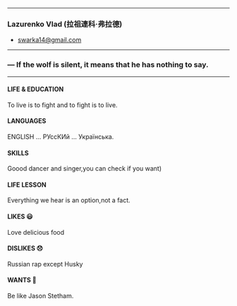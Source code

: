 
------
### Lazurenko Vlad (拉祖連科·弗拉德)
* swarka14@gmail.com
------

### ― If the wolf is silent, it means that he has nothing to say.
------

#### LIFE & EDUCATION
To live is to fight and to fight is to live.


#### LANGUAGES
ENGLISH ... РУссКИй ... Українська.


#### SKILLS  
Goood dancer and singer,you can check if you want)


#### LIFE LESSON
Everything we hear is an option,not a fact.


#### LIKES 😃  
Love delicious food


#### DISLIKES 😞  
Russian rap except Husky

#### WANTS 🥺
Be like Jason Stetham.

